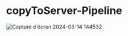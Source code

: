 # copyToServer-Pipeline
![Capture d’écran 2024-03-14 144532](https://github.com/JacobProvencher/copyToServer-Pipeline/assets/159086368/d8f684c6-908f-4faf-b17e-7968b33cb360)
